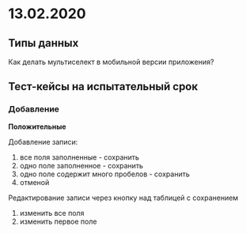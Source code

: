 # 13.02.2020

## Типы данных

Как делать мультиселект в мобильной версии приложения?

## Тест-кейсы на испытательный срок

### Добавление

**Положительные**

Добавление записи: 
1. все поля заполненные - сохранить
2. одно поле заполненное  - сохранить
3. одно поле содержит много пробелов - сохранить
4. отменой

Редактирование записи через кнопку над таблицей с сохранением 
1. изменить все поля
3. изменить первое поле

